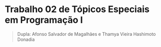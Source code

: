 # Trabalho 02 de Tópicos Especiais em Programação I
> Dupla: Afonso Salvador de Magalhães e Thamya Vieira Hashimoto Donadia
